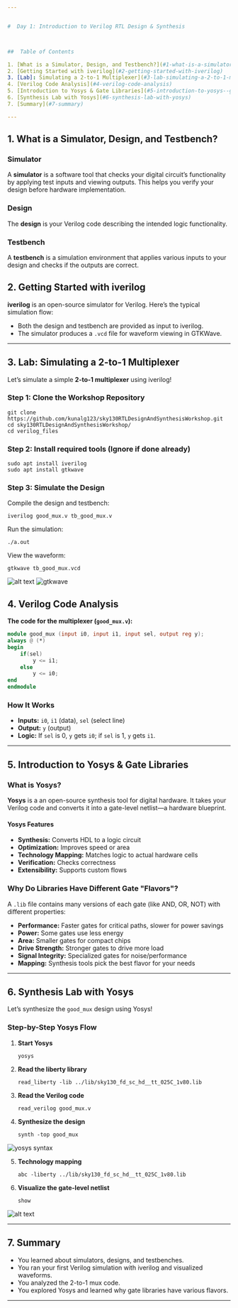 ```yaml
---


#  Day 1: Introduction to Verilog RTL Design & Synthesis



##  Table of Contents

1. [What is a Simulator, Design, and Testbench?](#1-what-is-a-simulator-design-and-testbench)
2. [Getting Started with iverilog](#2-getting-started-with-iverilog)
3. [Lab]: Simulating a 2-to-1 Multiplexer](#3-lab-simulating-a-2-to-1-multiplexer)
4. [Verilog Code Analysis](#4-verilog-code-analysis)
5. [Introduction to Yosys & Gate Libraries](#5-introduction-to-yosys--gate-libraries)
6. [Synthesis Lab with Yosys](#6-synthesis-lab-with-yosys)
7. [Summary](#7-summary)

---
```


## 1. What is a Simulator, Design, and Testbench?

###  Simulator

A **simulator** is a software tool that checks your digital circuit’s functionality by applying test inputs and viewing outputs. This helps you verify your design before hardware implementation.

###  Design

The **design** is your Verilog code describing the intended logic functionality.

###  Testbench

A **testbench** is a simulation environment that applies various inputs to your design and checks if the outputs are correct.



## 2. Getting Started with iverilog

**iverilog** is an open-source simulator for Verilog. Here’s the typical simulation flow:

- Both the design and testbench are provided as input to iverilog.
- The simulator produces a `.vcd` file for waveform viewing in GTKWave.

---

## 3. Lab: Simulating a 2-to-1 Multiplexer

Let’s simulate a simple **2-to-1 multiplexer** using iverilog!

###  Step 1: Clone the Workshop Repository

```shell
git clone https://github.com/kunalg123/sky130RTLDesignAndSynthesisWorkshop.git
cd sky130RTLDesignAndSynthesisWorkshop/
cd verilog_files
```

###  Step 2: Install required tools (Ignore if done already)

```shell
sudo apt install iverilog
sudo apt install gtkwave
```

###  Step 3: Simulate the Design

Compile the design and testbench:

```shell
iverilog good_mux.v tb_good_mux.v
```

Run the simulation:

```shell
./a.out
```

View the waveform:

```shell
gtkwave tb_good_mux.vcd
```

![alt text](good_mux_terminal.png)
![gtkwave](good_mux_gtkwave.png)

## 4. Verilog Code Analysis

**The code for the multiplexer (`good_mux.v`):**

```verilog
module good_mux (input i0, input i1, input sel, output reg y);
always @ (*)
begin
    if(sel)
        y <= i1;
    else 
        y <= i0;
end
endmodule
```

###  **How It Works**

- **Inputs:** `i0`, `i1` (data), `sel` (select line)
- **Output:** `y` (output)
- **Logic:** If `sel` is 0, `y` gets `i0`; if `sel` is 1, `y` gets `i1`.

---

## 5. Introduction to Yosys & Gate Libraries

###  What is Yosys?

**Yosys** is a an open-source synthesis tool for digital hardware. It takes your Verilog code and converts it into a gate-level netlist—a hardware blueprint.

#### Yosys Features

- **Synthesis:** Converts HDL to a logic circuit
- **Optimization:** Improves speed or area
- **Technology Mapping:** Matches logic to actual hardware cells
- **Verification:** Checks correctness
- **Extensibility:** Supports custom flows

###  Why Do Libraries Have Different Gate "Flavors"?

A `.lib` file contains many versions of each gate (like AND, OR, NOT) with different properties:

- **Performance:** Faster gates for critical paths, slower for power savings
- **Power:** Some gates use less energy
- **Area:** Smaller gates for compact chips
- **Drive Strength:** Stronger gates to drive more load
- **Signal Integrity:** Specialized gates for noise/performance
- **Mapping:** Synthesis tools pick the best flavor for your needs

---

## 6. Synthesis Lab with Yosys

Let’s synthesize the `good_mux` design using Yosys!

###  Step-by-Step Yosys Flow

1. **Start Yosys**
    ```shell
    yosys
    ```

2. **Read the liberty library**
    ```shell
    read_liberty -lib ../lib/sky130_fd_sc_hd__tt_025C_1v80.lib
    ```

3. **Read the Verilog code**
    ```shell
    read_verilog good_mux.v
    ```

4. **Synthesize the design**
    ```shell
    synth -top good_mux
    ```
![yosys syntax](../IMAGES/yosys_syntax.png)

5. **Technology mapping**
    ```shell
    abc -liberty ../lib/sky130_fd_sc_hd__tt_025C_1v80.lib
    ```

6. **Visualize the gate-level netlist**
    ```shell
    show
    ```

![alt text](yosys_good_mux_netlist.png)

---

## 7. Summary

- You learned about simulators, designs, and testbenches.
- You ran your first Verilog simulation with iverilog and visualized waveforms.
- You analyzed the 2-to-1 mux code.
- You explored Yosys and learned why gate libraries have various flavors.


---
